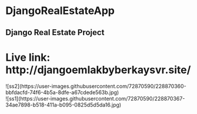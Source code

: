 # DjangoRealEstateApp
<h2>Django Real Estate Project</h2>
<h1>Live link: http://djangoemlakbyberkaysvr.site/</h1>
![ss2](https://user-images.githubusercontent.com/72870590/228870360-bbfdacfd-74f6-4b5a-8dfe-a67cdede563b.jpg)
<br/>
![ss1](https://user-images.githubusercontent.com/72870590/228870367-34ae7898-b518-411a-b095-0825d5d5da16.jpg)
